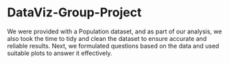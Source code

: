 # DataViz-Group-Project
 We were provided with a Population dataset, and as part of our analysis, we also took the time to tidy and clean the dataset to ensure accurate and reliable results. Next, we formulated questions based on the data and used suitable plots to answer it effectively.
